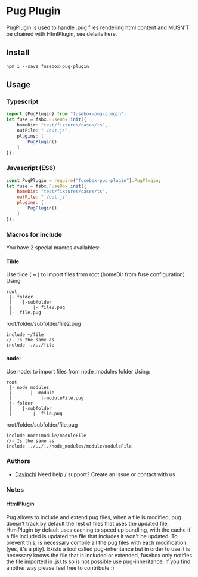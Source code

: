 # Pug Plugin
PugPlugin is used to handle .pug files rendering html content and MUSN'T be chained with HtmlPlugin, see details here.

## Install
    npm i --save fusebox-pug-plugin
    
## Usage

### Typescript

```Typescript
import {PugPlugin} from "fusebox-pug-plugin";
let fuse = fsbx.FuseBox.init({
    homeDir: "test/fixtures/cases/ts",
    outFile: "./out.js",
    plugins: [
	    PugPlugin()
    ]
});
```
### Javascript (ES6)

```javascript
const PugPlugin = require("fusebox-pug-plugin").PugPlugin;
let fuse = fsbx.FuseBox.init({
    homeDir: "test/fixtures/cases/ts",
    outFile: "./out.js",
    plugins: [
	    PugPlugin()
    ]
});
```
	
### Macros for include
You have 2 special macros availables:

#### Tilde
Use tilde ( ~ ) to import files from root (homeDir from fuse configuration)
Using:
```
root
 |- folder
 |    |-subfolder
 |		  |- file2.pug
 |-  file.pug 
```
root/folder/subfolder/file2.pug
```pug
include ~/file
//- Is the same as
include ../../file
```

#### node:
Use node: to import files from node_modules folder
Using:
```
root
 |- node_modules
 |		 |- module
 |			 |-moduleFile.pug
 |- folder
 |    |-subfolder
 |		  |- file.pug
```
root/folder/subfolder/file.pug
```Pug
include node:module/moduleFile
//- Is the same as
include ../../../node_modules/module/moduleFile
```

### Authors
- [Davinchi](http://www.davinchi.es/) Need help / support? Create an issue or contact with us

### Notes
#### HtmlPlugin
Pug allows to include and extend pug files, when a file is modified, pug doesn't track by default the rest of files that uses the updated file, HtmlPlugin by default uses caching to speed up bundling, with the cache if a file included is updated the file that includes it won't be updated.
To prevent this, is necessary compile all the pug files with each modification (yes, it's a pity).
Exists a tool called pug-inheritance but in order to use it is necessary knows the file that is included or extended, fusebox only notifies the file imported in .js/.ts so is not possible use pug-inheritance.
If you find another way please feel free to contribute :)